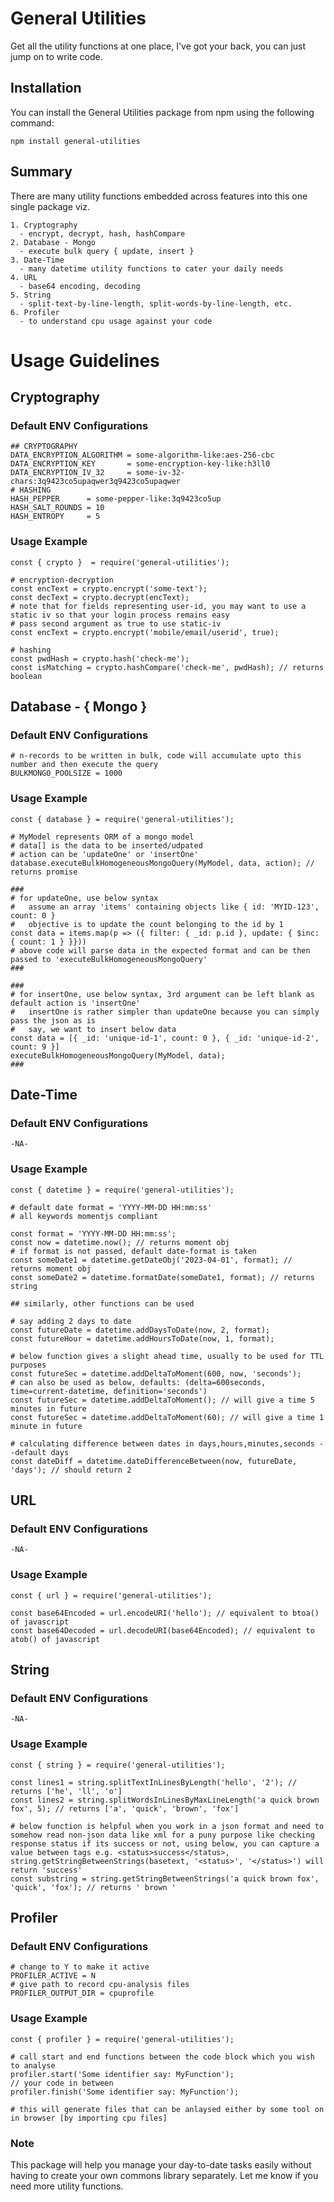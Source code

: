 # General Utilities

Get all the utility functions at one place, I've got your back, you can just jump on to write code.

## Installation

You can install the General Utilities package from npm using the following command:

```shell
npm install general-utilities
```

## Summary
There are many utility functions embedded across features into this one single package viz.
```shell
1. Cryptography
  - encrypt, decrypt, hash, hashCompare
2. Database - Mongo
  - execute bulk query { update, insert }
3. Date-Time
  - many datetime utility functions to cater your daily needs
4. URL
  - base64 encoding, decoding
5. String
  - split-text-by-line-length, split-words-by-line-length, etc.
6. Profiler
  - to understand cpu usage against your code
```

# Usage Guidelines
## Cryptography
### Default ENV Configurations
```shell
## CRYPTOGRAPHY
DATA_ENCRYPTION_ALGORITHM = some-algorithm-like:aes-256-cbc
DATA_ENCRYPTION_KEY       = some-encryption-key-like:h3ll0
DATA_ENCRYPTION_IV_32     = some-iv-32-chars:3q9423co5upaqwer3q9423co5upaqwer
# HASHING
HASH_PEPPER      = some-pepper-like:3q9423co5up
HASH_SALT_ROUNDS = 10
HASH_ENTROPY     = 5
```
### Usage Example
```shell
const { crypto }  = require('general-utilities');

# encryption-decryption
const encText = crypto.encrypt('some-text');
const decText = crypto.decrypt(encText);
# note that for fields representing user-id, you may want to use a static iv so that your login process remains easy
# pass second argument as true to use static-iv
const encText = crypto.encrypt('mobile/email/userid', true);

# hashing
const pwdHash = crypto.hash('check-me');
const isMatching = crypto.hashCompare('check-me', pwdHash); // returns boolean
```

## Database - { Mongo }
### Default ENV Configurations
```shell
# n-records to be written in bulk, code will accumulate upto this number and then execute the query
BULKMONGO_POOLSIZE = 1000
```
### Usage Example
```shell
const { database } = require('general-utilities');

# MyModel represents ORM of a mongo model
# data[] is the data to be inserted/udpated
# action can be 'updateOne' or 'insertOne'
database.executeBulkHomogeneousMongoQuery(MyModel, data, action); // returns promise

###
# for updateOne, use below syntax
#   assume an array 'items' containing objects like { id: 'MYID-123', count: 0 }
#   objective is to update the count belonging to the id by 1
const data = items.map(p => ({ filter: { _id: p.id }, update: { $inc: { count: 1 } }}))
# above code will parse data in the expected format and can be then passed to 'executeBulkHomogeneousMongoQuery'
###

###
# for insertOne, use below syntax, 3rd argument can be left blank as default action is 'insertOne'
#   insertOne is rather simpler than updateOne because you can simply pass the json as is
#   say, we want to insert below data
const data = [{ _id: 'unique-id-1', count: 0 }, { _id: 'unique-id-2', count: 9 }]
executeBulkHomogeneousMongoQuery(MyModel, data);
###
```

## Date-Time
### Default ENV Configurations
```shell
-NA-
```
### Usage Example
```shell
const { datetime } = require('general-utilities');

# default date format = 'YYYY-MM-DD HH:mm:ss'
# all keywords momentjs compliant

const format = 'YYYY-MM-DD HH:mm:ss';
const now = datetime.now(); // returns moment obj
# if format is not passed, default date-format is taken
const someDate1 = datetime.getDateObj('2023-04-01', format); // returns moment obj
const someDate2 = datetime.formatDate(someDate1, format); // returns string

## similarly, other functions can be used

# say adding 2 days to date
const futureDate = datetime.addDaysToDate(now, 2, format);
const futureHour = datetime.addHoursToDate(now, 1, format);

# below function gives a slight ahead time, usually to be used for TTL purposes
const futureSec = datetime.addDeltaToMoment(600, now, 'seconds');
# can also be used as below, defaults: (delta=600seconds, time=current-datetime, definition='seconds')
const futureSec = datetime.addDeltaToMoment(); // will give a time 5 minutes in future
const futureSec = datetime.addDeltaToMoment(60); // will give a time 1 minute in future

# calculating difference between dates in days,hours,minutes,seconds --default days
const dateDiff = datetime.dateDifferenceBetween(now, futureDate, 'days'); // should return 2
```

## URL
### Default ENV Configurations
```shell
-NA-
```
### Usage Example
```shell
const { url } = require('general-utilities');

const base64Encoded = url.encodeURI('hello'); // equivalent to btoa() of javascript
const base64Decoded = url.decodeURI(base64Encoded); // equivalent to atob() of javascript
```

## String
### Default ENV Configurations
```shell
-NA-
```
### Usage Example
```shell
const { string } = require('general-utilities');

const lines1 = string.splitTextInLinesByLength('hello', '2'); // returns ['he', 'll', 'o']
const lines2 = string.splitWordsInLinesByMaxLineLength('a quick brown fox', 5); // returns ['a', 'quick', 'brown', 'fox']

# below function is helpful when you work in a json format and need to somehow read non-json data like xml for a puny purpose like checking response status if its success or not, using below, you can capture a value between tags e.g. <status>success</status>, string.getStringBetweenStrings(basetext, '<status>', '</status>') will return 'success'
const substring = string.getStringBetweenStrings('a quick brown fox', 'quick', 'fox'); // returns ' brown '
```

## Profiler
### Default ENV Configurations
```shell
# change to Y to make it active
PROFILER_ACTIVE = N
# give path to record cpu-analysis files 
PROFILER_OUTPUT_DIR = cpuprofile
```
### Usage Example
```shell
const { profiler } = require('general-utilities');

# call start and end functions between the code block which you wish to analyse
profiler.start('Some identifier say: MyFunction');
// your code in between
profiler.finish('Some identifier say: MyFunction');

# this will generate files that can be anlaysed either by some tool on in browser [by importing cpu files]
```

### Note
This package will help you manage your day-to-date tasks easily without having to create your own commons library separately. Let me know if you need more utility functions.